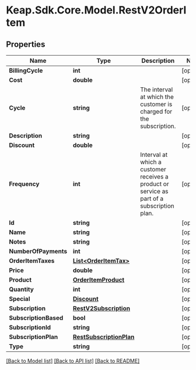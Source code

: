 # Keap.Sdk.Core.Model.RestV2OrderItem

## Properties

Name | Type | Description | Notes
------------ | ------------- | ------------- | -------------
**BillingCycle** | **int** |  | [optional] 
**Cost** | **double** |  | [optional] 
**Cycle** | **string** | The interval at which the customer is charged for the subscription. | [optional] 
**Description** | **string** |  | [optional] 
**Discount** | **double** |  | [optional] 
**Frequency** | **int** | Interval at which a customer receives a product or service as part of a subscription plan. | [optional] 
**Id** | **string** |  | [optional] 
**Name** | **string** |  | [optional] 
**Notes** | **string** |  | [optional] 
**NumberOfPayments** | **int** |  | [optional] 
**OrderItemTaxes** | [**List&lt;OrderItemTax&gt;**](OrderItemTax.md) |  | [optional] 
**Price** | **double** |  | [optional] 
**Product** | [**OrderItemProduct**](OrderItemProduct.md) |  | [optional] 
**Quantity** | **int** |  | [optional] 
**Special** | [**Discount**](Discount.md) |  | [optional] 
**Subscription** | [**RestV2Subscription**](RestV2Subscription.md) |  | [optional] 
**SubscriptionBased** | **bool** |  | [optional] 
**SubscriptionId** | **string** |  | [optional] 
**SubscriptionPlan** | [**RestSubscriptionPlan**](RestSubscriptionPlan.md) |  | [optional] 
**Type** | **string** |  | [optional] 

[[Back to Model list]](../README.md#documentation-for-models) [[Back to API list]](../README.md#documentation-for-api-endpoints) [[Back to README]](../README.md)

